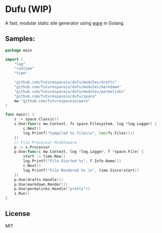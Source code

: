 # Dufu (WIP)

A fast, modular static site generator using [ware][] in Golang.



## Samples:

```go
package main

import (
	"log"
	"runtime"
	"time"

	"github.com/futurespaceio/dufu/modules/drafts"
	"github.com/futurespaceio/dufu/modules/markdown"
	"github.com/futurespaceio/dufu/modules/permalinks"
	"github.com/futurespaceio/dufu/space"
	mw "github.com/futurespaceio/ware"
)

func main() {
	s := space.Classic()
	s.Use(func(c mw.Context, fs space.Filesystem, log *log.Logger) {
		c.Next()
		log.Printf("Compiled %v files\n", len(fs.Files()))
	})
	// File Processor Middleware
	p := s.Processor
	p.Use(func(c mw.Context, log *log.Logger, f *space.File) {
		start := time.Now()
		log.Printf("File Started %s", f.Info.Name())
		c.Next()
		log.Printf("File Rendered %v \n", time.Since(start))
	})
	p.Use(drafts.Handle())
	p.Use(markdown.Render())
	p.Use(permalinks.Handle("pretty"))
	s.Run()
}
```


## License

MIT

[ware]: https://github.com/futurespaceio/ware

